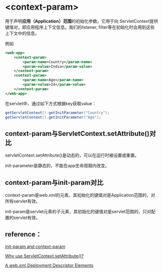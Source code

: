 # \<context-param\>
用于声明**应用（Application）范围**的初始化参数。它用于向 ServletContext提供键值对，即应用程序上下文信息。我们的listener, filter等在初始化时会用到这些上下文中的信息。

例如
```xml
<web-app>
    <context-param>
        <param-name>Country</param-name>
        <param-value>India</param-value>
    </context-param>
    <context-param>
        <param-name>Age</param-name>
        <param-value>24</param-value>
    </context-param>
</web-app>
```
在servlet中，通过如下方式根据key获取value：
```java
getServletContext().getInitParameter("Country");
getServletContext().getInitParameter("Age");
```

## context-param与ServletContext.setAttribute()对比
servletContext.setAttribute()是动态的，可以在运行时被设置或重置。

init-parameter是静态的，不能在app生命周期内改变。



## context-param与init-param对比


context-param是web.xml的元素，其初始化的键值对是Application范围的，对所有servlet有效。

init-param是servlet元素的子元素，其初始化的键值对是servlet范围的，只对配置的servlet有效。

## reference：

[init-param and context-param](http://stackoverflow.com/questions/28392888/init-param-and-context-param)

[Why use ServletContext.setAttribute()?](http://stackoverflow.com/questions/11046717/why-use-servletcontext-setattribute/11046800#11046800)

[A web.xml Deployment Descriptor Elements](https://docs.oracle.com/middleware/12212/wls/WBAPP/web_xml.htm#WBAPP502)

